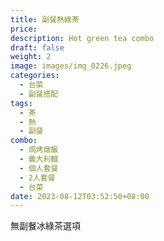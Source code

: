 ```yaml
---
title: 副餐熱綠茶
price:
description: Hot green tea combo 
draft: false
weight: 2
image: images/img_0226.jpeg
categories:
  - 台菜
  - 副餐搭配
tags:
  - 茶
  - 熱
  - 副餐
combo:
  - 焗烤燉飯
  - 義大利麵
  - 個人套餐
  - 2人套餐
  - 台菜  
date: 2023-08-12T03:52:50+08:00
---
```


無副餐冰綠茶選項